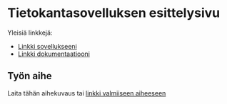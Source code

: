 # Tietokantasovelluksen esittelysivu

Yleisiä linkkejä:

* [Linkki sovellukseeni](lilkettu.users.cs.helsinki.fi/ekeittokirja)
* [Linkki dokumentaatiooni](https://github.com/etfairies/E-keittokirja/blob/master/doc/dokumentaatio.pdf)

## Työn aihe

Laita tähän aihekuvaus tai [linkki valmiiseen aiheeseen](http://advancedkittenry.github.io/suunnittelu_ja_tyoymparisto/aiheet/Elektroninen_keittokirja.html) 
